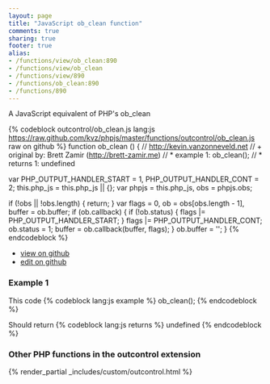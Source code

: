 ```yaml
---
layout: page
title: "JavaScript ob_clean function"
comments: true
sharing: true
footer: true
alias:
- /functions/view/ob_clean:890
- /functions/view/ob_clean
- /functions/view/890
- /functions/ob_clean:890
- /functions/890
---
```

<!-- Generated by Rakefile:build -->
A JavaScript equivalent of PHP's ob_clean

{% codeblock outcontrol/ob_clean.js lang:js https://raw.github.com/kvz/phpjs/master/functions/outcontrol/ob_clean.js raw on github %}
function ob_clean () {
  // http://kevin.vanzonneveld.net
  // +   original by: Brett Zamir (http://brett-zamir.me)
  // *     example 1: ob_clean();
  // *     returns 1: undefined

  var PHP_OUTPUT_HANDLER_START = 1,
    PHP_OUTPUT_HANDLER_CONT = 2;
  this.php_js = this.php_js || {};
  var phpjs = this.php_js,
    obs = phpjs.obs;

  if (!obs || !obs.length) {
    return;
  }
  var flags = 0,
    ob = obs[obs.length - 1],
    buffer = ob.buffer;
  if (ob.callback) {
    if (!ob.status) {
      flags |= PHP_OUTPUT_HANDLER_START;
    }
    flags |= PHP_OUTPUT_HANDLER_CONT;
    ob.status = 1;
    buffer = ob.callback(buffer, flags);
  }
  ob.buffer = '';
}
{% endcodeblock %}

 - [view on github](https://github.com/kvz/phpjs/blob/master/functions/outcontrol/ob_clean.js)
 - [edit on github](https://github.com/kvz/phpjs/edit/master/functions/outcontrol/ob_clean.js)

### Example 1
This code
{% codeblock lang:js example %}
ob_clean();
{% endcodeblock %}

Should return
{% codeblock lang:js returns %}
undefined
{% endcodeblock %}


### Other PHP functions in the outcontrol extension
{% render_partial _includes/custom/outcontrol.html %}
